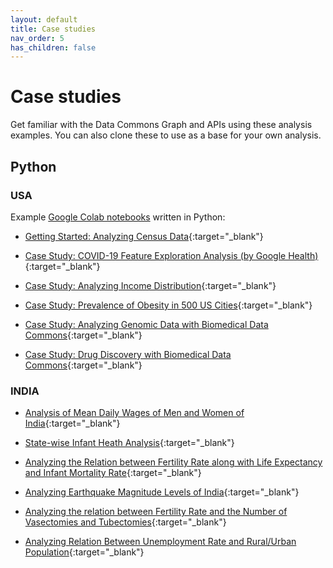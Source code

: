 ```yaml
---
layout: default
title: Case studies
nav_order: 5
has_children: false
---
```


# Case studies

Get familiar with the Data Commons Graph and APIs using these analysis examples.
You can also clone these to use as a base for your own analysis.


## Python

### USA
Example [Google Colab
notebooks](https://colab.sandbox.google.com/notebooks/intro.ipynb) written in
Python:

-   [Getting Started: Analyzing Census Data](https://colab.research.google.com/github/datacommonsorg/api-python/blob/master/notebooks/analyzing_census_data.ipynb){:target="_blank"}

-   [Case Study: COVID-19 Feature Exploration Analysis (by Google Health)](https://colab.research.google.com/github/datacommonsorg/api-python/blob/master/notebooks/COVID_19_Feature_Exploration_Analysis_with_Data_Commons.ipynb){:target="_blank"}

-   [Case Study: Analyzing Income Distribution](https://colab.research.google.com/github/datacommonsorg/api-python/blob/master/notebooks/analyzing_income_distribution.ipynb){:target="_blank"}

-   [Case Study: Prevalence of Obesity in 500 US Cities](https://colab.research.google.com/github/datacommonsorg/api-python/blob/master/notebooks/analyzing_obesity_prevalence.ipynb){:target="_blank"}

-   [Case Study: Analyzing Genomic Data with Biomedical Data Commons](https://colab.research.google.com/github/datacommonsorg/api-python/blob/master/notebooks/analyzing_genomic_data.ipynb){:target="_blank"}

-   [Case Study: Drug Discovery with Biomedical Data Commons](https://colab.research.google.com/github/datacommonsorg/api-python/blob/master/notebooks/Drug_Discovery_With_Data_Commons.ipynb){:target="_blank"}


### INDIA
-   [Analysis of Mean Daily Wages of Men and Women of India](https://colab.research.google.com/drive/1oL0v6ZB4InHnMYo3bTQcSs4ZIHz6XIQ7#scrollTo=GE0b7K-Tiq8p){:target="_blank"}

-   [State-wise Infant Heath Analysis](https://colab.research.google.com/drive/1hiDoxB46QR8ZoV5yEm4WIFfNF8E-jDbs#scrollTo=BG_H4WFiKj5B){:target="_blank"}

-   [Analyzing the Relation between Fertility Rate along with Life Expectancy and Infant Mortality Rate](https://colab.research.google.com/drive/1rYjWjeZFU6b2lvaNvs9hKTfx75d4_r7i){:target="_blank"}

-   [Analyzing Earthquake Magnitude Levels of India](https://colab.research.google.com/drive/15EPTLU3bKyf95av87xHUMKzXL_WehtNA){:target="_blank"}

-   [Analyzing the relation between Fertility Rate and the Number of Vasectomies and Tubectomies](https://colab.research.google.com/drive/1_heEp-E6dEMJoJmlbKu5avb2R2WdJnGI){:target="_blank"}

-   [Analyzing Relation Between Unemployment Rate and Rural/Urban Population](https://colab.research.google.com/drive/1mC8jmkOUwstTU6ySB0Oo9lOFDOyra-1f){:target="_blank"}

